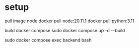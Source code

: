 

# setup
pull image node 
docker pull node:20.11.1
docker pull python:3.11

build docker compose
sudo docker compose up -d --build

sudo docker compose exec backend bash
